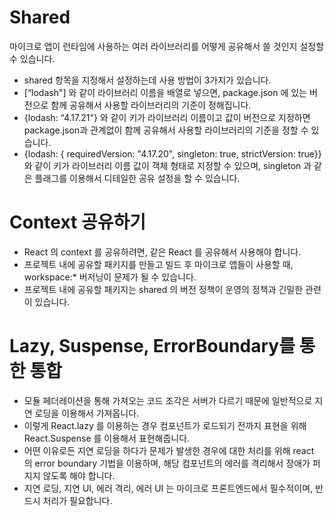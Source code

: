 # Shared

마이크로 앱이 런타임에 사용하는 여러 라이브러리를 어떻게 공유해서 쓸 것인지 설정할 수 있습니다.

- shared 항목을 지정해서 설정하는데 사용 방법이 3가지가 있습니다.
- [“lodash"] 와 같이 라이브러리 이름을 배열로 넣으면, package.json 에 있는 버전으로 함께 공유해서 사용할 라이브러리의 기준이 정해집니다.
- {lodash: “4.17.21"} 와 같이 키가 라이브러리 이름이고 값이 버전으로 지정하면 package.json과 관계없이 함께 공유해서 사용할 라이브러리의 기준을 정할 수 있습니다.
- {lodash: { requiredVersion: "4.17.20", singleton: true, strictVersion: true}} 와 같이 키가 라이브러리 이름 값이 객체 형태로 지정할 수 있으며, singleton 과 같은 플래그를 이용해서 디테일한 공유 설정을 할 수 있습니다.

# Context 공유하기

- React 의 context 를 공유하려면, 같은 React 를 공유해서 사용해야 합니다.
- 프로젝트 내에 공유할 패키지를 만들고 빌드 후 마이크로 앱들이 사용할 때, workspace:\* 버저닝이 문제가 될 수 있습니다.
- 프로젝트 내에 공유할 패키지는 shared 의 버전 정책이 운영의 정책과 긴밀한 관련이 있습니다.

# Lazy, Suspense, ErrorBoundary를 통한 통합

- 모듈 페더레이션을 통해 가져오는 코드 조각은 서버가 다르기 때문에 일반적으로 지연 로딩을 이용해서 가져옵니다.
- 이렇게 React.lazy 를 이용하는 경우 컴포넌트가 로드되기 전까지 표현을 위해 React.Suspense 를 이용해서 표현해줍니다.
- 어떤 이유로든 지연 로딩을 하다가 문제가 발생한 경우에 대한 처리를 위해 react 의 error boundary 기법을 이용하며, 해당 컴포넌트의 에러를 격리해서 장애가 퍼지지 않도록 해야 합니다.
- 지연 로딩, 지연 UI, 에러 격리, 에러 UI 는 마이크로 프론트엔드에서 필수적이며, 반드시 처리가 필요합니다.
